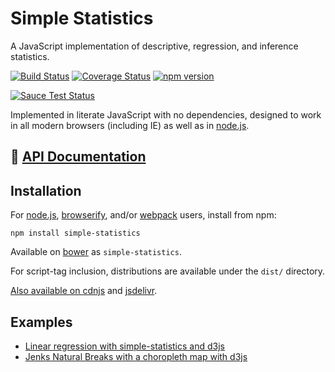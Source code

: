 # Simple Statistics

A JavaScript implementation of descriptive, regression, and inference statistics.

[![Build Status](https://secure.travis-ci.org/simple-statistics/simple-statistics.svg?branch=master)](http://travis-ci.org/simple-statistics/simple-statistics)
[![Coverage Status](https://coveralls.io/repos/simple-statistics/simple-statistics/badge.svg)](https://coveralls.io/r/simple-statistics/simple-statistics)
[![npm version](https://badge.fury.io/js/simple-statistics.svg)](http://badge.fury.io/js/simple-statistics)

[![Sauce Test Status](https://saucelabs.com/browser-matrix/ss-sauce.svg)](https://saucelabs.com/u/ss-sauce)

Implemented in literate JavaScript with no dependencies, designed to work
in all modern browsers (including IE) as well as in [node.js](https://nodejs.org/).

## 📖 [API Documentation](http://simplestatistics.org/docs/)

## Installation

For [node.js](https://nodejs.org/), [browserify](http://browserify.org/),
and/or [webpack](http://webpack.github.io/) users, install from npm:

    npm install simple-statistics

Available on [bower](http://bower.io/) as `simple-statistics`.

For script-tag inclusion, distributions are available under the `dist/`
directory.

[Also available on cdnjs](https://cdnjs.com/libraries/simple-statistics)
and [jsdelivr](http://www.jsdelivr.com/#!simple-statistics).

## Examples

* [Linear regression with simple-statistics and d3js](http://bl.ocks.org/3931800)
* [Jenks Natural Breaks with a choropleth map with d3js](http://bl.ocks.org/tmcw/4969184)
